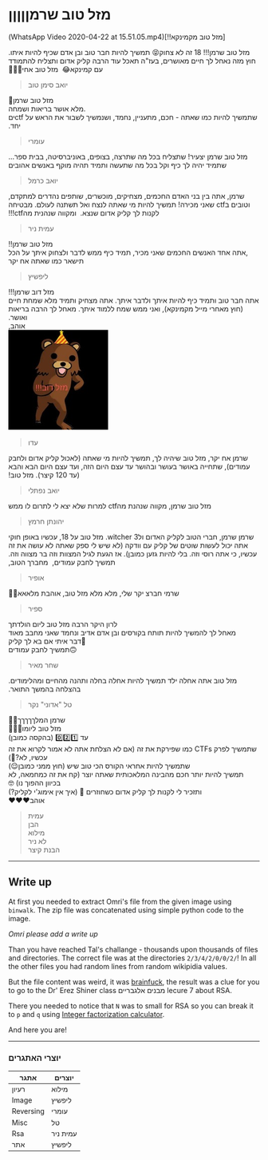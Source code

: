 # מזל טוב שרמןןןןן

&#x202b;
[מזל טוב מקמינקא!!](WhatsApp Video 2020-04-22 at 15.51.05.mp4)

&#x202b;
מזל טוב שרמן!!! 18 זה לא צחוק😝 תמשיך להיות חבר טוב ובן אדם שכיף להיות איתו. חוץ מזה נאחל לך חיים מאושרים, בעז"ה תאכל עוד הרבה קליק אדום ותצליח להתמודד עם קמינקא😂
&#x202b;
מזל טוב אחי🎉🎊🥳
> יואב סימן טוב

&#x202b;
מזל טוב שרמן🎉
&#x202b;   
מלא אושר בריאות ושמחה.   
&#x202b;
שתמשיך להיות כמו שאתה - חכם, מתעניין, נחמד, ושנמשיך לשבור את הראש על ctfים יחד. 
> עומרי

&#x202b;
מזל טוב שרמן יצעיר! שתצליח בכל מה שתרצה, בצופים, באוניברסיטה, בבית ספר... שתמיד יהיה לך כיף וקל בכל מה שתעשה ותמיד תהיה מוקף באנשים אהובים
> יואב כרמל

&#x202b;
שרמן,
אתה בין בני האדם החכמים, מצחיקים, מוכשרים, שותפים נהדרים למתקדם, וטובים בctf שאני מכירה! תמשיך להיות מי שאתה לנצח ואל תשתנה לעולם. מבטיחה לקנות לך קליק אדום שנצא. 
&#x202b;
ומקווה שנהנית מהctf!!!
> עמית ניר

&#x202b;
מזל טוב שרמן!! 
&#x202b;   
אתה אחד האנשים החכמים שאני מכיר, תמיד כיף ממש לדבר ולצחוק איתך על הכל,
&#x202b;   
תישאר כמו שאתה אח יקר
> ליפשיץ

&#x202b;
מזל דוב שרמן!!!  
&#x202b;
אתה חבר טוב ותמיד כיף להיות איתך ולדבר איתך. אתה מצחיק ותמיד מלא שמחת חיים (חוץ מאחרי מייל מקמינקא), ואני ממש שמח ללמוד איתך. מאחל לך הרבה בריאות ואושר.  
&#x202b;
אוהב,   
![bear](bear_ido.jpeg)   
> עדו

&#x202b;
שרמן אח יקר, מזל טוב שיהיה לך, תמשיך להיות מי שאתה (לאכול קליק אדום ולחבק עמודים), שתחייה באושר בעושר ובהושר עד עצם היום הזה, ועד עצם היום הבא והבא (עד 120 קיצר). מזל טוב!
>  יואב נפתלי

&#x202b;
מזל טוב שרמן, מקווה שנהנת מהctf למרות שלא יצא לי לתרום לו ממש
> יהונתן חרמץ

&#x202b;
שרמן שרמן, חברי הטוב לקליק האדום ולwitcher 3. מזל טוב על 18, עכשיו באופן חוקי אתה יכול לעשות שוטים של קליק עם וודקה (לא שיש לי ספק שאתה לא עושה את זה עכשיו, כי אתה רוסי וזה. בלי להיות גזען כמובן). אז הגעת לגיל המצוות וזה בר מצווה וזה. תמשיך לחבק עמודים,
&#x202b;
מחברך הטוב, 
> אופיר

&#x202b;
שרמי חברצ יקר שלי, מלא מלא מזל טוב, אוהבת מלאאא🖤🦆
> ספיר

&#x202b;
לרון היקר הרבה מזל טוב ליום הולדתך
&#x202b;   
מאחל לך להמשיך להיות תותח בקורסים ובן אדם אדיב ונחמד שאני מחבב מאוד
&#x202b;  
דבר איתי אם בא לך קליק🤤 
&#x202b;   
תמשיך לחבק עמודים🙃 
> שחר מאיר

&#x202b;
מזל טוב אתה אחלה ילד תמשיך להיות אחלה בחלה ותהנה מהחיים ומהלימודים. בהצלחה בהמשך התואר.
> טל "אדוני" נקר

&#x202b;
שרמן המלךךךךך👑😍  
&#x202b;
מזל טוב ליומו🥳🥳🥳  
&#x202b;
עד 0️⃣2️⃣1️⃣ (בהקסה כמובן)  
&#x202b;
שתמשיך לפרק CTFs כמו שפירקת את זה (אם לא הצלחת אתה לא אמור לקרוא את זה עכשיו, לא?🤔)  
&#x202b;
שתמשיך להיות אחראי הקורס הכי טוב שיש (חוץ ממני כמובן😌)  
&#x202b;
תמשיך להיות יותר חכם מהבינה המלאכותית שאתה יוצר (קח את זה כמחמאה, לא בכיוון ההפוך נו) 🤓  
&#x202b;
ותזכיר לי לקנות לך קליק אדום כשחוזרים 🍫 (איך אין אימוג'י לקליק?)  
&#x202b;
אוהב❤️❤️❤️   
> עמית   
> הבן   
> מילוא   
> לא ניר   
> הבנת קיצר

------

## Write up

At first you needed to extract Omri's file from the given image using `binwalk`. The zip file was concatenated using simple python code to the image.

*Omri please add a write up*

Than you have reached Tal's challange - thousands upon thousands of files and directories. The correct file was at the directories `2/3/4/2/0/0/2/`! In all the other files you had random lines from random wikipidia values.

But the file content was weird, it was [brainfuck](https://en.wikipedia.org/wiki/Brainfuck), the result was a clue for you to go to the Dr' Erez Shiner class מבנים אלגבריים lecure 7 about RSA.

There you needed to notice that `N` was to small for RSA so you can break it to `p` and `q` using [Integer factorization calculator](https://www.alpertron.com.ar/ECM.HTM).

And here you are!

------
### יוצרי האתגרים

אתגר | יוצרים
-----|-----
רעיון | מילוא
Image | ליפשיץ
Reversing | עומרי
Misc | טל
Rsa | עמית ניר
אתר | ליפשיץ
